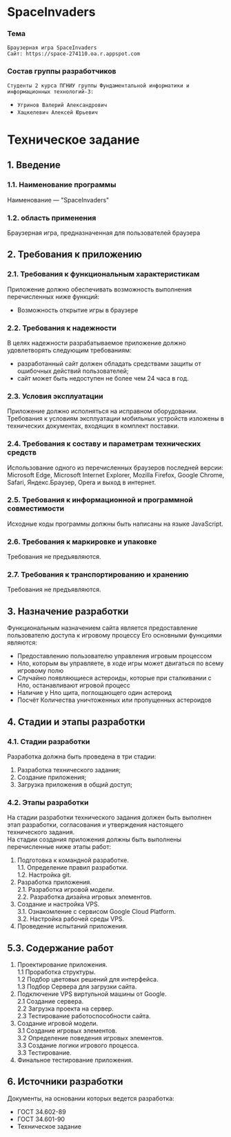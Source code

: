 # SpaceInvaders
### Тема
    Браузерная игра SpaceInvaders 
    Сайт: https://space-274110.oa.r.appspot.com
### Состав группы разработчиков
`Студенты 2 курса ПГНИУ группы Фундаментальной информатики и информационных технологий-3:`
* `Угринов Валерий Александрович`
* `Хацкелевич Алексей Юрьевич` 
# Техническое задание
## 1. Введение  
### 1.1. Наименование программы  
Наименование — "SpaceInvaders"
### 1.2. область применения  
Браузерная игра, предназначенная для пользователей браузера  
## 2. Требования к приложению
### 2.1. Требования к функциональным характеристикам    
Приложение должно обеспечивать возможность выполнения перечисленных
ниже функций:  
 * Возможность открытие игры в браузере  
### 2.2. Требования к надежности  
В целях надежности разрабатываемое приложение должно удовлетворять следующим требованиям: 
* разработанный сайт должен обладать средствами защиты от ошибочных действий пользователей; 
* сайт может быть недоступен не более чем 24 часа в год. 
### 2.3. Условия эксплуатации  
Приложение должно исполняться на исправном оборудовании. Требования к условиям эксплуатации мобильных устройств изложены в технических документах, входящих в комплект поставки. 
### 2.4. Требования к составу и параметрам технических средств  
 Использование одного из перечисленных браузеров последней версии: Microsoft Edge, Microsoft Internet Explorer, Mozilla Firefox, Google Chrome, Safari, Яндекс.Браузер, Opera и выход в интернет. 
 ### 2.5. Требования к информационной и программной совместимости  
 Исходные коды программы должны быть написаны на языке JavaScript.
 ### 2.6. Требования к маркировке и упаковке  
  Требования не предъявляются.
 ### 2.7. Требования к транспортированию и хранению
 Требования не предъявляются.
## 3. Назначение разработки
Функциональным назначением сайта является предоставление пользователю доступа к игровому процессу
Его основными функциями являются:
* Предоставлению пользователю управления игровым процессом
* Нло, которым вы управляете, в ходе игры может двигаться по всему игровому полю
* Случайно появляющиеся астероиды, которые при сталкивании с Нло, останавливают игровой процесс
* Наличие у Нло щита, поглощающего один астероид
* Посчёт Количества уничтоженных или пропущенных астероидов
## 4. Стадии и этапы разработки
### 4.1. Стадии разработки
Разработка должна быть проведена в три стадии:
1. Разработка технического задания;
2. Создание приложения;
3. Загрузка приложения в общий доступ;
### 4.2. Этапы разработки
На стадии разработки технического задания должен быть выполнен этап разработки, согласования и утверждения настоящего технического задания.  
На стадии создания приложения должны быть выполнены перечисленные
ниже этапы работ:  
1. Подготовка к командной разработке.  
1.1. Определение правил разработки.  
1.2. Настройка git.  
2. Разработка приложения.  
2.1. Разработка игровой модели.  
2.2. Разработка дизайна игровых элементов.  
3. Создание и настройка VPS.  
3.1. Ознакомление с сервисом Google Cloud Platform.  
3.2. Настройка рабочей среды VPS.  
4. Проведение испытаний приложения.  
## 5.3. Содержание работ
1. Проектирование приложения.  
1.1 Проработка структуры.  
1.2 Подбор цветовых решений для интерфейса.  
1.3 Подбор Сервера для загрузки сайта.  
2. Подключение VPS виртульной машины от Google.  
2.1 Создание сервера.  
2.2 Загрузка проекта на сервер.  
2.3 Тестирование работоспособности сайта.  
3. Создание игровой модели.  
3.1 Создание игровых элементов.  
3.2 Определение поведения игровых элементов.  
3.3 Создание логики игрового процесса.  
3.3 Тестирование.  
4. Финальное тестирование приложения.  
## 6. Источники разработки
Документы, на основании которых ведется разработка:  
* ГОСТ 34.602-89  
* ГОСТ 34.601-90  
* Техническое задание
